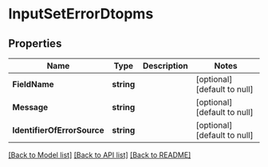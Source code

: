 # InputSetErrorDtopms

## Properties
Name | Type | Description | Notes
------------ | ------------- | ------------- | -------------
**FieldName** | **string** |  | [optional] [default to null]
**Message** | **string** |  | [optional] [default to null]
**IdentifierOfErrorSource** | **string** |  | [optional] [default to null]

[[Back to Model list]](../README.md#documentation-for-models) [[Back to API list]](../README.md#documentation-for-api-endpoints) [[Back to README]](../README.md)

